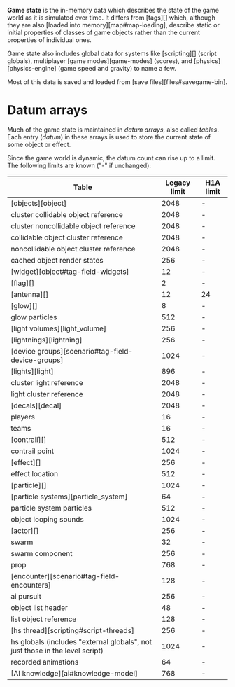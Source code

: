 **Game state** is the in-memory data which describes the state of the game world as it is simulated over time. It differs from [tags][] which, although they are also [loaded into memory][map#map-loading], describe static or initial properties of classes of game objects rather than the current properties of individual ones.

Game state also includes global data for systems like [scripting][] (script globals), multiplayer [game modes][game-modes] (scores), and [physics][physics-engine] (game speed and gravity) to name a few.

Most of this data is saved and loaded from [save files][files#savegame-bin].

# Datum arrays
Much of the game state is maintained in _datum arrays_, also called _tables_. Each entry (_datum_) in these arrays is used to store the current state of some object or effect.

Since the game world is dynamic, the datum count can rise up to a limit. The following limits are known ("-" if unchanged):

|Table|Legacy limit|H1A limit|
|-----|------------|---------|
|[objects][object]|2048|-|
|cluster collidable object reference|2048|-|
|cluster noncollidable object reference|2048|-|
|collidable object cluster reference|2048|-|
|noncollidable object cluster reference|2048|-|
|cached object render states|256|-|
|[widget][object#tag-field-widgets]|12|-|
|[flag][]|2|-|
|[antenna][]|12|24|
|[glow][]|8|-|
|glow particles|512|-|
|[light volumes][light_volume]|256|-|
|[lightnings][lightning]|256|-|
|[device groups][scenario#tag-field-device-groups]|1024|-|
|[lights][light]|896|-|
|cluster light reference|2048|-|
|light cluster reference|2048|-|
|[decals][decal]|2048|-|
|players|16|-|
|teams|16|-|
|[contrail][]|512|-|
|contrail point|1024|-|
|[effect][]|256|-|
|effect location|512|-|
|[particle][]|1024|-|
|[particle systems][particle_system]|64|-|
|particle system particles|512|-|
|object looping sounds|1024|-|
|[actor][]|256|-|
|swarm|32|-|
|swarm component|256|-|
|prop|768|-|
|[encounter][scenario#tag-field-encounters]|128|-|
|ai pursuit|256|-|
|object list header|48|-|
|list object reference|128|-|
|[hs thread][scripting#script-threads]|256|-|
|hs globals (includes "external globals", not just those in the level script)|1024|-|
|recorded animations|64|-|
|[AI knowledge][ai#knowledge-model]|768|-|
